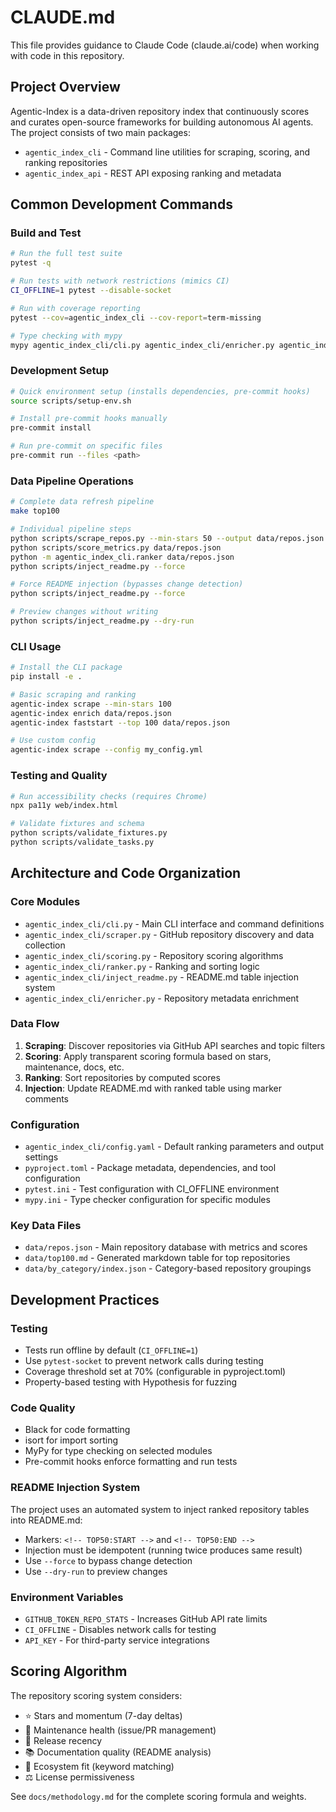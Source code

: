 # CLAUDE.md

This file provides guidance to Claude Code (claude.ai/code) when working with code in this repository.

## Project Overview

Agentic-Index is a data-driven repository index that continuously scores and curates open-source frameworks for building autonomous AI agents. The project consists of two main packages:

- `agentic_index_cli` - Command line utilities for scraping, scoring, and ranking repositories
- `agentic_index_api` - REST API exposing ranking and metadata

## Common Development Commands

### Build and Test
```bash
# Run the full test suite
pytest -q

# Run tests with network restrictions (mimics CI)
CI_OFFLINE=1 pytest --disable-socket

# Run with coverage reporting
pytest --cov=agentic_index_cli --cov-report=term-missing

# Type checking with mypy
mypy agentic_index_cli/cli.py agentic_index_cli/enricher.py agentic_index_cli/inject_readme.py agentic_index_cli/network.py
```

### Development Setup
```bash
# Quick environment setup (installs dependencies, pre-commit hooks)
source scripts/setup-env.sh

# Install pre-commit hooks manually
pre-commit install

# Run pre-commit on specific files
pre-commit run --files <path>
```

### Data Pipeline Operations
```bash
# Complete data refresh pipeline
make top100

# Individual pipeline steps
python scripts/scrape_repos.py --min-stars 50 --output data/repos.json
python scripts/score_metrics.py data/repos.json
python -m agentic_index_cli.ranker data/repos.json
python scripts/inject_readme.py --force

# Force README injection (bypasses change detection)
python scripts/inject_readme.py --force

# Preview changes without writing
python scripts/inject_readme.py --dry-run
```

### CLI Usage
```bash
# Install the CLI package
pip install -e .

# Basic scraping and ranking
agentic-index scrape --min-stars 100
agentic-index enrich data/repos.json
agentic-index faststart --top 100 data/repos.json

# Use custom config
agentic-index scrape --config my_config.yml
```

### Testing and Quality
```bash
# Run accessibility checks (requires Chrome)
npx pa11y web/index.html

# Validate fixtures and schema
python scripts/validate_fixtures.py
python scripts/validate_tasks.py
```

## Architecture and Code Organization

### Core Modules
- `agentic_index_cli/cli.py` - Main CLI interface and command definitions
- `agentic_index_cli/scraper.py` - GitHub repository discovery and data collection
- `agentic_index_cli/scoring.py` - Repository scoring algorithms
- `agentic_index_cli/ranker.py` - Ranking and sorting logic
- `agentic_index_cli/inject_readme.py` - README.md table injection system
- `agentic_index_cli/enricher.py` - Repository metadata enrichment

### Data Flow
1. **Scraping**: Discover repositories via GitHub API searches and topic filters
2. **Scoring**: Apply transparent scoring formula based on stars, maintenance, docs, etc.
3. **Ranking**: Sort repositories by computed scores
4. **Injection**: Update README.md with ranked table using marker comments

### Configuration
- `agentic_index_cli/config.yaml` - Default ranking parameters and output settings
- `pyproject.toml` - Package metadata, dependencies, and tool configuration
- `pytest.ini` - Test configuration with CI_OFFLINE environment
- `mypy.ini` - Type checker configuration for specific modules

### Key Data Files
- `data/repos.json` - Main repository database with metrics and scores
- `data/top100.md` - Generated markdown table for top repositories
- `data/by_category/index.json` - Category-based repository groupings

## Development Practices

### Testing
- Tests run offline by default (`CI_OFFLINE=1`)
- Use `pytest-socket` to prevent network calls during testing
- Coverage threshold set at 70% (configurable in pyproject.toml)
- Property-based testing with Hypothesis for fuzzing

### Code Quality
- Black for code formatting
- isort for import sorting  
- MyPy for type checking on selected modules
- Pre-commit hooks enforce formatting and run tests

### README Injection System
The project uses an automated system to inject ranked repository tables into README.md:
- Markers: `<!-- TOP50:START -->` and `<!-- TOP50:END -->`
- Injection must be idempotent (running twice produces same result)
- Use `--force` to bypass change detection
- Use `--dry-run` to preview changes

### Environment Variables
- `GITHUB_TOKEN_REPO_STATS` - Increases GitHub API rate limits
- `CI_OFFLINE` - Disables network calls for testing
- `API_KEY` - For third-party service integrations

## Scoring Algorithm
The repository scoring system considers:
- ⭐ Stars and momentum (7-day deltas)
- 🔧 Maintenance health (issue/PR management)
- 📅 Release recency
- 📚 Documentation quality (README analysis)
- 🧠 Ecosystem fit (keyword matching)
- ⚖️ License permissiveness

See `docs/methodology.md` for the complete scoring formula and weights.